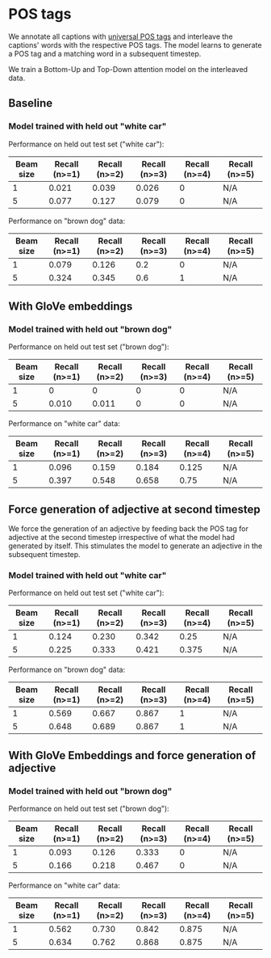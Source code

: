 # POS tags

We annotate all captions with [universal POS tags](https://universaldependencies.org/u/pos/) and interleave the
captions' words with the respective POS tags. The model learns to generate a POS tag and a matching word in a
subsequent timestep.

We train a Bottom-Up and Top-Down attention model on the interleaved data.

## Baseline

### Model trained with held out "white car"

Performance on held out test set ("white car"):

Beam size | Recall (n>=1) | Recall (n>=2) | Recall (n>=3) | Recall (n>=4) | Recall (n>=5)
----------|---------------| --------------| --------------| --------------| -------------
1         | 0.021         | 0.039         | 0.026         | 0             | N/A
5         | 0.077         | 0.127         | 0.079         | 0             | N/A

Performance on "brown dog" data:

Beam size | Recall (n>=1) | Recall (n>=2) | Recall (n>=3) | Recall (n>=4) | Recall (n>=5)
----------| --------------| --------------| --------------| --------------| -------------
1         | 0.079         | 0.126         | 0.2           | 0             | N/A
5         | 0.324         | 0.345         | 0.6           | 1             | N/A

## With GloVe embeddings

### Model trained with held out "brown dog"

Performance on held out test set ("brown dog"):

Beam size | Recall (n>=1) | Recall (n>=2) | Recall (n>=3) | Recall (n>=4) | Recall (n>=5)
----------|---------------| --------------| --------------| --------------| -------------
1         | 0             | 0             | 0             | 0             | N/A
5         | 0.010         | 0.011         | 0             | 0             | N/A

Performance on "white car" data:

Beam size | Recall (n>=1) | Recall (n>=2) | Recall (n>=3) | Recall (n>=4) | Recall (n>=5)
----------| --------------| --------------| --------------| --------------| -------------
1         | 0.096         | 0.159         | 0.184         | 0.125         | N/A
5         | 0.397         | 0.548         | 0.658         | 0.75          | N/A


## Force generation of adjective at second timestep

We force the generation of an adjective by feeding back the POS tag for adjective at the second timestep irrespective
of what the model had generated by itself. This stimulates the model to generate an adjective in the subsequent
timestep.

### Model trained with held out "white car"

Performance on held out test set ("white car"):

Beam size | Recall (n>=1) | Recall (n>=2) | Recall (n>=3) | Recall (n>=4) | Recall (n>=5)
----------|---------------| --------------| --------------| --------------| -------------
1         | 0.124         | 0.230         | 0.342         | 0.25          | N/A
5         | 0.225         | 0.333         | 0.421         | 0.375         | N/A

Performance on "brown dog" data:

Beam size | Recall (n>=1) | Recall (n>=2) | Recall (n>=3) | Recall (n>=4) | Recall (n>=5)
----------| --------------| --------------| --------------| --------------| -------------
1         | 0.569         | 0.667         | 0.867         | 1             | N/A
5         | 0.648         | 0.689         | 0.867         | 1             | N/A


## With GloVe Embeddings and force generation of adjective

### Model trained with held out "brown dog"

Performance on held out test set ("brown dog"):

Beam size | Recall (n>=1) | Recall (n>=2) | Recall (n>=3) | Recall (n>=4) | Recall (n>=5)
----------|---------------| --------------| --------------| --------------| -------------
1         | 0.093         | 0.126         | 0.333         | 0             | N/A
5         | 0.166         | 0.218         | 0.467         | 0             | N/A

Performance on "white car" data:

Beam size | Recall (n>=1) | Recall (n>=2) | Recall (n>=3) | Recall (n>=4) | Recall (n>=5)
----------| --------------| --------------| --------------| --------------| -------------
1         | 0.562         | 0.730         | 0.842         | 0.875         | N/A
5         | 0.634         | 0.762         | 0.868         | 0.875         | N/A

